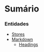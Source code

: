 # Sumário

### Entidades

* [Stores](STORE.MD)
* [Markdown](syntax/markdown.md)
    * [Headings](syntax/markdown.md#headings)
    
